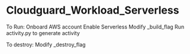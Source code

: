 # Cloudguard_Workload_Serverless
To Run:
Onboard AWS account
Enable Serverless
Modify _build_flag
Run activity.py to generate activity

To destroy:
Modify _destroy_flag
